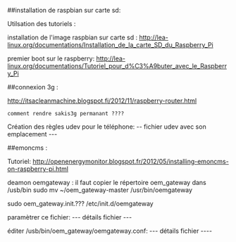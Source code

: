 ##installation de raspbian sur carte sd:

Utilsation des tutoriels :

installation de l'image raspbian sur carte sd :
http://lea-linux.org/documentations/Installation_de_la_carte_SD_du_Raspberry_Pi

premier boot sur le raspberry:
http://lea-linux.org/documentations/Tutoriel_pour_d%C3%A9buter_avec_le_Raspberry_Pi


##connexion 3g :

http://itsacleanmachine.blogspot.fi/2012/11/raspberry-router.html

	comment rendre sakis3g permanant ????

Création des règles udev pour le téléphone:
-- fichier udev avec son emplacement ---

##emoncms : 

Tutoriel:
http://openenergymonitor.blogspot.fr/2012/05/installing-emoncms-on-raspberry-pi.html

deamon oemgateway :
il faut copier le répertoire oem_gateway dans /usb/bin
	sudo mv ~/oem_gateway-master /usr/bin/oemgateway

sudo oem_gateway.init.??? /etc/init.d/oemgateway

paramètrer ce fichier:
--- détails fichier ---

éditer /usb/bin/oem_gateway/oemgateway.conf:
--- détails fichier ----

